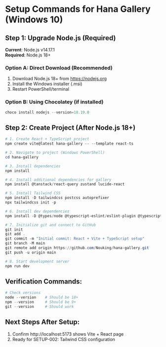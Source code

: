 # Setup Commands for Hana Gallery (Windows 10)

## Step 1: Upgrade Node.js (Required)

**Current**: Node.js v14.17.1  
**Required**: Node.js 18+

### Option A: Direct Download (Recommended)
1. Download Node.js 18+ from https://nodejs.org
2. Install the Windows installer (.msi)
3. Restart PowerShell/terminal

### Option B: Using Chocolatey (if installed)
```powershell
choco install nodejs --version=18.19.0
```

## Step 2: Create Project (After Node.js 18+)

```powershell
# 1. Create React + TypeScript project
npm create vite@latest hana-gallery -- --template react-ts

# 2. Navigate to project (Windows PowerShell)
cd hana-gallery

# 3. Install dependencies
npm install

# 4. Install additional dependencies for gallery
npm install @tanstack/react-query zustand lucide-react

# 5. Install Tailwind CSS
npm install -D tailwindcss postcss autoprefixer
npx tailwindcss init -p

# 6. Install dev dependencies
npm install -D @types/node @typescript-eslint/eslint-plugin @typescript-eslint/parser eslint-plugin-react-hooks prettier eslint-config-prettier

# 7. Initialize git and connect to GitHub
git init
git add .
git commit -m "Initial commit: React + Vite + TypeScript setup"
git branch -M main
git remote add origin https://github.com/Nouking/hana-gallery.git
git push -u origin main

# 8. Start development server
npm run dev
```

## Verification Commands:
```powershell
# Check versions
node --version    # Should be 18+
npm --version     # Should be 9+
git --version     # Should work
```

## Next Steps After Setup:
1. Confirm http://localhost:5173 shows Vite + React page
2. Ready for SETUP-002: Tailwind CSS configuration 